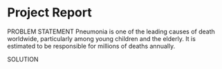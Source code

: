 # Project Report
PROBLEM STATEMENT 
Pneumonia is one of the leading causes of death worldwide, particularly among young children and the elderly. It is estimated to be responsible for millions of deaths annually.

SOLUTION 
